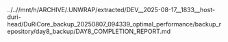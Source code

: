 ../..//mnt/h/ARCHIVE/.UNWRAP/extracted/DEV__2025-08-17__1833__host-duri-head/DuRiCore_backup_20250807_094339_optimal_performance/backup_repository/day8_backup/DAY8_COMPLETION_REPORT.md